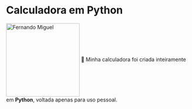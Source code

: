 # Calculadora em Python
<img src="https://www.youreact247.com/thumb/22/c/2/c/c2ca40f0498381af75d2f9fb18b5cd9f.jpg" min-width="400px" max-width="200px" width="200px" align="center" alt="Fernando Miguel">
🧮 Minha calculadora foi criada inteiramente em <strong>Python</strong>, voltada apenas para uso pessoal.
